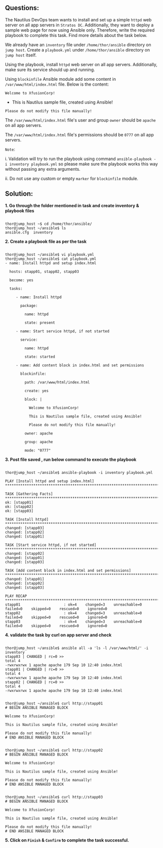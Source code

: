 

## Questions:

The Nautilus DevOps team wants to install and set up a simple `httpd` web server on all app servers in `Stratos DC`. Additionally, they want to deploy a sample web page for now using Ansible only. Therefore, write the required playbook to complete this task. Find more details about the task below.



We already have an `inventory` file under `/home/thor/ansible` directory on `jump host`. Create a `playbook.yml` under `/home/thor/ansible` directory on `jump host` itself.


Using the playbook, install `httpd` web server on all app servers. Additionally, make sure its service should up and running.


Using `blockinfile` Ansible module add some content in `/var/www/html/index.html` file. Below is the content:


`Welcome to XfusionCorp!`

- This is Nautilus sample file, created using Ansible!

`Please do not modify this file manually!`


The `/var/www/html/index.html` file's user and group `owner` should be `apache` on all app servers.


The `/var/www/html/index.html` file's permissions should be `0777` on all app servers.


`Note`:

i. Validation will try to run the playbook using command `ansible-playbook -i inventory playbook.yml` so please make sure the playbook works this way without passing any extra arguments.


ii. Do not use any custom or empty `marker` for `blockinfile` module.


## Solution:  

**1. Go through the folder mentioned in task and create inventory & playbook files**    

```

thor@jump_host ~$ cd /home/thor/ansible/
thor@jump_host ~/ansible$ ls
ansible.cfg  inventory
```

**2. Create a playbook file   as per the task**

```

thor@jump_host ~/ansible$ vi playbook.yml
thor@jump_host ~/ansible$ cat playbook.yml
- name: Install httpd and setup index.html

  hosts: stapp01, stapp02, stapp03

  become: yes

  tasks:

     - name: Install httpd

       package:

         name: httpd

         state: present

     - name: Start service httpd, if not started

       service:

         name: httpd

         state: started

     - name: Add content block in index.html and set permissions

       blockinfile:

         path: /var/www/html/index.html

         create: yes

         block: |

           Welcome to XfusionCorp!

           This is Nautilus sample file, created using Ansible!

           Please do not modify this file manually!

         owner: apache

         group: apache

         mode: "0777"
```

**3. Post file saved , run below command to execute the playbook**

```

thor@jump_host ~/ansible$ ansible-playbook -i inventory playbook.yml

PLAY [Install httpd and setup index.html] ****************************************************************************************************************************************************

TASK [Gathering Facts] ***********************************************************************************************************************************************************************
ok: [stapp01]
ok: [stapp02]
ok: [stapp03]

TASK [Install httpd] *************************************************************************************************************************************************************************
changed: [stapp03]
changed: [stapp02]
changed: [stapp01]

TASK [Start service httpd, if not started] ***************************************************************************************************************************************************
changed: [stapp02]
changed: [stapp01]
changed: [stapp03]

TASK [Add content block in index.html and set permissions] ***********************************************************************************************************************************
changed: [stapp01]
changed: [stapp02]
changed: [stapp03]

PLAY RECAP ***********************************************************************************************************************************************************************************
stapp01                    : ok=4    changed=3    unreachable=0    failed=0    skipped=0    rescued=0    ignored=0   
stapp02                    : ok=4    changed=3    unreachable=0    failed=0    skipped=0    rescued=0    ignored=0   
stapp03                    : ok=4    changed=3    unreachable=0    failed=0    skipped=0    rescued=0    ignored=0   
```

**4. validate the task by curl on app server and check**  

```

thor@jump_host ~/ansible$ ansible all -a 'ls -l /var/www/html/' -i inventory
stapp03 | CHANGED | rc=0 >>
total 4
-rwxrwxrwx 1 apache apache 179 Sep 10 12:40 index.html
stapp01 | CHANGED | rc=0 >>
total 4
-rwxrwxrwx 1 apache apache 179 Sep 10 12:40 index.html
stapp02 | CHANGED | rc=0 >>
total 4
-rwxrwxrwx 1 apache apache 179 Sep 10 12:40 index.html


thor@jump_host ~/ansible$ curl http://stapp01
# BEGIN ANSIBLE MANAGED BLOCK

Welcome to XfusionCorp!

This is Nautilus sample file, created using Ansible!

Please do not modify this file manually!
# END ANSIBLE MANAGED BLOCK


thor@jump_host ~/ansible$ curl http://stapp02
# BEGIN ANSIBLE MANAGED BLOCK

Welcome to XfusionCorp!

This is Nautilus sample file, created using Ansible!

Please do not modify this file manually!
# END ANSIBLE MANAGED BLOCK


thor@jump_host ~/ansible$ curl http://stapp03
# BEGIN ANSIBLE MANAGED BLOCK

Welcome to XfusionCorp!

This is Nautilus sample file, created using Ansible!

Please do not modify this file manually!
# END ANSIBLE MANAGED BLOCK
```

**5. Click on `Finish` & `Confirm` to complete the task successful.**